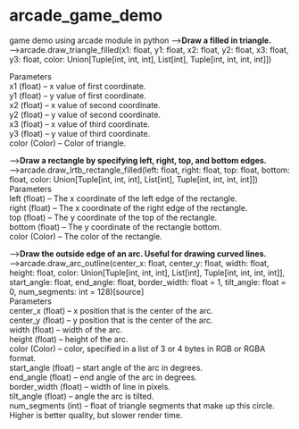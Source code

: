# arcade_game_demo
game demo using arcade module in python
--><b>Draw a filled in triangle.</b><br>
-->arcade.draw_triangle_filled(x1: float, y1: float, x2: float, y2: float, x3: float, y3: float, color: Union[Tuple[int, int, int], List[int], Tuple[int, int, int, int]])<br>

Parameters<br>
x1 (float) – x value of first coordinate.<br>
y1 (float) – y value of first coordinate.<br>
x2 (float) – x value of second coordinate.<br>
y2 (float) – y value of second coordinate.<br>
x3 (float) – x value of third coordinate.<br>
y3 (float) – y value of third coordinate.<br>
color (Color) – Color of triangle.<br>

--><b>Draw a rectangle by specifying left, right, top, and bottom edges.</b><br>
-->arcade.draw_lrtb_rectangle_filled(left: float, right: float, top: float, bottom: float, color: Union[Tuple[int, int, int], List[int], Tuple[int, int, int, int]])<br>
Parameters<br>
left (float) – The x coordinate of the left edge of the rectangle.<br>
right (float) – The x coordinate of the right edge of the rectangle.<br>
top (float) – The y coordinate of the top of the rectangle.<br>
bottom (float) – The y coordinate of the rectangle bottom.<br>
color (Color) – The color of the rectangle.<br>

--><b>Draw the outside edge of an arc. Useful for drawing curved lines.</b><br>
-->arcade.draw_arc_outline(center_x: float, center_y: float, width: float, height: float, color: Union[Tuple[int, int, int], List[int], Tuple[int, int, int, int]], start_angle: float, end_angle: float, border_width: float = 1, tilt_angle: float = 0, num_segments: int = 128)[source]<br>
Parameters<br>
center_x (float) – x position that is the center of the arc.<br>
center_y (float) – y position that is the center of the arc.<br>
width (float) – width of the arc.<br>
height (float) – height of the arc.<br>
color (Color) – color, specified in a list of 3 or 4 bytes in RGB or RGBA format.<br>
start_angle (float) – start angle of the arc in degrees.<br>
end_angle (float) – end angle of the arc in degrees.<br>
border_width (float) – width of line in pixels.<br>
tilt_angle (float) – angle the arc is tilted.<br>
num_segments (int) – float of triangle segments that make up this circle. Higher is better quality, but slower render time.<br>


